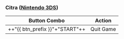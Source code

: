 ### Citra ([Nintendo 3DS](../../../systems/3ds))

| Button Combo | Action |
| -- | -- |
| ++"{{ btn_prefix }}"+"START"++ | Quit Game |
